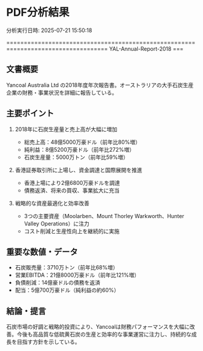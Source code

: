 # PDF分析結果
分析実行日時: 2025-07-21 15:50:18



=================================================================================== YAL-Annual-Report-2018 ===
## 文書概要
Yancoal Australia Ltd の2018年度年次報告書。オーストラリアの大手石炭生産企業の財務・事業状況を詳細に報告している。

## 主要ポイント
1. 2018年に石炭生産量と売上高が大幅に増加
   - 総売上高：48億5000万豪ドル（前年比80%増）
   - 純利益：8億5200万豪ドル（前年比272%増）
   - 石炭生産量：5000万トン（前年比59%増）

2. 香港証券取引所に上場し、資金調達と国際展開を推進
   - 香港上場により2億6800万豪ドルを調達
   - 債務返済、将来の買収、事業拡大に充当

3. 戦略的な資産最適化と効率改善
   - 3つの主要資産（Moolarben、Mount Thorley Warkworth、Hunter Valley Operations）に注力
   - コスト削減と生産性向上を継続的に実施

## 重要な数値・データ
- 石炭販売量：3710万トン（前年比68%増）
- 営業EBITDA：21億8000万豪ドル（前年比121%増）
- 負債削減：14億豪ドルの債務を返済
- 配当：5億700万豪ドル（純利益の約60%）

## 結論・提言
石炭市場の好調と戦略的投資により、Yancoalは財務パフォーマンスを大幅に改善。今後も高品質な低硫黄石炭の生産と効率的な事業運営に注力し、持続的な成長を目指す方針を示している。
